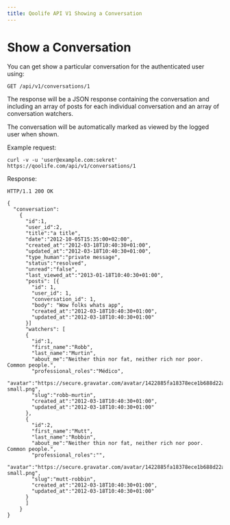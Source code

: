 ```yaml
---
title: Qoolife API V1 Showing a Conversation
---
```


# Show a Conversation

You can get show a particular conversation for the authenticated user using:

    GET /api/v1/conversations/1

The response will be a JSON response containing the conversation and including an array of posts for each individual conversation and an array of conversation watchers.

The conversation will be automatically marked as viewed by the logged user when shown.

Example request:

    curl -v -u 'user@example.com:sekret' https://qoolife.com/api/v1/conversations/1

Response:

    HTTP/1.1 200 OK

    {
      "conversation":
        {
          "id":1,
          "user_id":2,
          "title":"a title",
          "date":"2012-10-05T15:35:00+02:00",
          "created_at":"2012-03-18T10:40:30+01:00",
          "updated_at":"2012-03-18T10:40:30+01:00",
          "type_human":"private message",
          "status":"resolved",
          "unread":"false",
          "last_viewed_at":"2013-01-18T10:40:30+01:00",
          "posts": [{
            "id": 1,
            "user_id": 1,
            "conversation_id": 1,
            "body": "Wow folks whats app",
            "created_at":"2012-03-18T10:40:30+01:00",
            "updated_at":"2012-03-18T10:40:30+01:00"
          }]
          "watchers": [
          {
            "id":1,
            "first_name":"Robb",
            "last_name":"Murtin",
            "about_me":"Neither thin nor fat, neither rich nor poor. Common people.",
            "professional_roles":"Médico",
            "avatar":"https://secure.gravatar.com/avatar/1422885fa18378ece1b688d22abd551f.jpg%3Fsize=48&d=https://qoolife.com/assets/icons/avatar-small.png",
            "slug":"robb-murtin",
            "created_at":"2012-03-18T10:40:30+01:00",
            "updated_at":"2012-03-18T10:40:30+01:00"
          },
          {
            "id":2,
            "first_name":"Mutt",
            "last_name":"Robbin",
            "about_me":"Neither thin nor fat, neither rich nor poor. Common people.",
            "professional_roles":"",
            "avatar":"https://secure.gravatar.com/avatar/1422885fa18378ece1b688d22abd551f.jpg%3Fsize=48&d=https://qoolife.com/assets/icons/avatar-small.png",
            "slug":"mutt-robbin",
            "created_at":"2012-03-18T10:40:30+01:00",
            "updated_at":"2012-03-18T10:40:30+01:00"
          }
          ]
        }
    }
